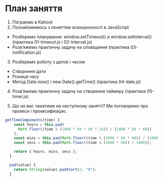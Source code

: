 # План заняття

1. Пограємо в Kahoot
2. Познайомимось з поняттям асинхронності в JavaScript

- Розберемо планування: window.setTimeout() и window.setInterval() (практика
  01-timeout.js і 02-interval.js)
- Розв’яжемо практичну задачу на сповіщення (практика 03-notification.js)

3. Розберемо роботу з датой і часом

- Створення дати
- Різниця часу
- Метод Date.now() і new Date().getTime() (практика 04-date.js)

4. Розв’яжемо практичну задачу на створення таймеру (практика 05-timer.js)

5. Що на вас чекатиме на наступному занятті? Ми поговоримо про проміси і
   промісифікацію.

```js
getTimeComponents(time) {
    const hours = this.pad(
      Math.floor((time % (1000 * 60 * 60 * 24)) / (1000 * 60 * 60))
    );
    const mins = this.pad(Math.floor((time % (1000 * 60 * 60)) / (1000 * 60)));
    const secs = this.pad(Math.floor((time % (1000 * 60)) / 1000));

    return { hours, mins, secs };
  }

  pad(value) {
    return String(value).padStart(2, "0");
  }
```
